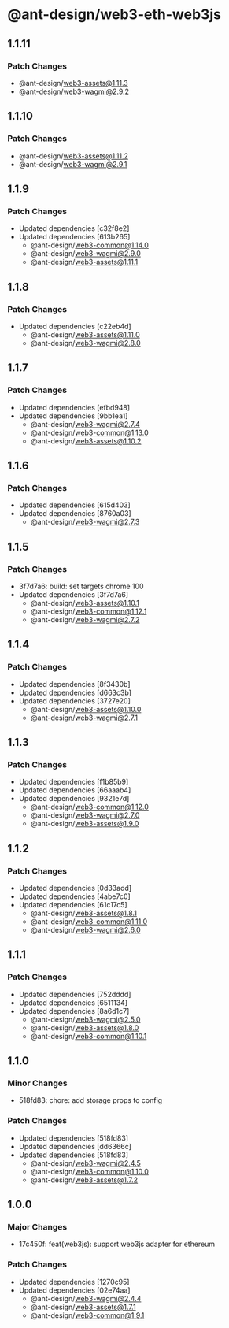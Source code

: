 # @ant-design/web3-eth-web3js

## 1.1.11

### Patch Changes

- @ant-design/web3-assets@1.11.3
- @ant-design/web3-wagmi@2.9.2

## 1.1.10

### Patch Changes

- @ant-design/web3-assets@1.11.2
- @ant-design/web3-wagmi@2.9.1

## 1.1.9

### Patch Changes

- Updated dependencies [c32f8e2]
- Updated dependencies [613b265]
  - @ant-design/web3-common@1.14.0
  - @ant-design/web3-wagmi@2.9.0
  - @ant-design/web3-assets@1.11.1

## 1.1.8

### Patch Changes

- Updated dependencies [c22eb4d]
  - @ant-design/web3-assets@1.11.0
  - @ant-design/web3-wagmi@2.8.0

## 1.1.7

### Patch Changes

- Updated dependencies [efbd948]
- Updated dependencies [9bb1ea1]
  - @ant-design/web3-wagmi@2.7.4
  - @ant-design/web3-common@1.13.0
  - @ant-design/web3-assets@1.10.2

## 1.1.6

### Patch Changes

- Updated dependencies [615d403]
- Updated dependencies [8760a03]
  - @ant-design/web3-wagmi@2.7.3

## 1.1.5

### Patch Changes

- 3f7d7a6: build: set targets chrome 100
- Updated dependencies [3f7d7a6]
  - @ant-design/web3-assets@1.10.1
  - @ant-design/web3-common@1.12.1
  - @ant-design/web3-wagmi@2.7.2

## 1.1.4

### Patch Changes

- Updated dependencies [8f3430b]
- Updated dependencies [d663c3b]
- Updated dependencies [3727e20]
  - @ant-design/web3-assets@1.10.0
  - @ant-design/web3-wagmi@2.7.1

## 1.1.3

### Patch Changes

- Updated dependencies [f1b85b9]
- Updated dependencies [66aaab4]
- Updated dependencies [9321e7d]
  - @ant-design/web3-common@1.12.0
  - @ant-design/web3-wagmi@2.7.0
  - @ant-design/web3-assets@1.9.0

## 1.1.2

### Patch Changes

- Updated dependencies [0d33add]
- Updated dependencies [4abe7c0]
- Updated dependencies [61c17c5]
  - @ant-design/web3-assets@1.8.1
  - @ant-design/web3-common@1.11.0
  - @ant-design/web3-wagmi@2.6.0

## 1.1.1

### Patch Changes

- Updated dependencies [752dddd]
- Updated dependencies [6511134]
- Updated dependencies [8a6d1c7]
  - @ant-design/web3-wagmi@2.5.0
  - @ant-design/web3-assets@1.8.0
  - @ant-design/web3-common@1.10.1

## 1.1.0

### Minor Changes

- 518fd83: chore: add storage props to config

### Patch Changes

- Updated dependencies [518fd83]
- Updated dependencies [dd6366c]
- Updated dependencies [518fd83]
  - @ant-design/web3-wagmi@2.4.5
  - @ant-design/web3-common@1.10.0
  - @ant-design/web3-assets@1.7.2

## 1.0.0

### Major Changes

- 17c450f: feat(web3js): support web3js adapter for ethereum

### Patch Changes

- Updated dependencies [1270c95]
- Updated dependencies [02e74aa]
  - @ant-design/web3-wagmi@2.4.4
  - @ant-design/web3-assets@1.7.1
  - @ant-design/web3-common@1.9.1
